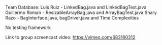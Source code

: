 Team Database:
Luis Ruiz - LinkedBag.java and LinkedBagTest.java
Guillermo Roman - ResizableArrayBag.java and ArrayBagTest.java
Shary Razo - BagInterface.java, bagDriver.java and Time Complexities

No testing framework

Link to group screencast video:
https://vimeo.com/683160312
